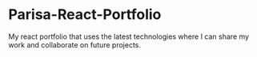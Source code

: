 # Parisa-React-Portfolio
My react portfolio that uses the latest technologies where I can share my work and collaborate on future projects. 
